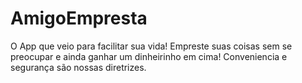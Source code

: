 # AmigoEmpresta

O App que veio para facilitar sua vida! Empreste suas coisas sem se preocupar e ainda ganhar um dinheirinho em cima!
Conveniencia e segurança são nossas diretrizes.
